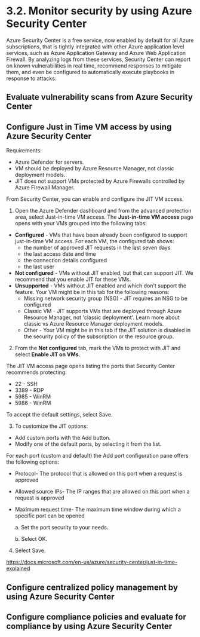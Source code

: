 # 3.2. Monitor security by using Azure Security Center

Azure Security Center is a free service, now enabled by default for all Azure subscriptions, that is tightly integrated with other Azure application level services, such as Azure Application Gateway and Azure Web Application Firewall. By analyzing logs from these services, Security Center can report on known vulnerabilities in real time, recommend responses to mitigate them, and even be configured to automatically execute playbooks in response to attacks.

## Evaluate vulnerability scans from Azure Security Center

## Configure Just in Time VM access by using Azure Security Center

Requirements:

* Azure Defender for servers.
* VM should be deployed by Azure Resource Manager, not classic deployment models.
* JIT does not support VMs protected by Azure Firewalls controlled by Azure Firewall Manager.

From Security Center, you can enable and configure the JIT VM access.

1. Open the Azure Defender dashboard and from the advanced protection area, select Just-in-time VM access. The **Just-in-time VM access** page opens with your VMs grouped into the following tabs:

* **Configured** - VMs that have been already been configured to support just-in-time VM access. For each VM, the configured tab shows:
  * the number of approved JIT requests in the last seven days
  * the last access date and time
  * the connection details configured
  * the last user
* **Not configured** - VMs without JIT enabled, but that can support JIT. We recommend that you enable JIT for these VMs.
* **Unsupported** - VMs without JIT enabled and which don't support the feature. Your VM might be in this tab for the following reasons:
  * Missing network security group (NSG) - JIT requires an NSG to be configured
  * Classic VM - JIT supports VMs that are deployed through Azure Resource Manager, not 'classic deployment'. Learn more about classic vs Azure Resource Manager deployment models.
  * Other - Your VM might be in this tab if the JIT solution is disabled in the security policy of the subscription or the resource group.

2. From the **Not configured** tab, mark the VMs to protect with JIT and select **Enable JIT on VMs**.

The JIT VM access page opens listing the ports that Security Center recommends protecting:

* 22 - SSH
* 3389 - RDP
* 5985 - WinRM
* 5986 - WinRM

To accept the default settings, select Save.

3. To customize the JIT options:

* Add custom ports with the Add button.
* Modify one of the default ports, by selecting it from the list.

For each port (custom and default) the Add port configuration pane offers the following options:

* Protocol- The protocol that is allowed on this port when a request is approved
* Allowed source IPs- The IP ranges that are allowed on this port when a request is approved
* Maximum request time- The maximum time window during which a specific port can be opened

  a. Set the port security to your needs.

  b. Select OK.

4. Select Save.

https://docs.microsoft.com/en-us/azure/security-center/just-in-time-explained

## Configure centralized policy management by using Azure Security Center

## Configure compliance policies and evaluate for compliance by using Azure Security Center
